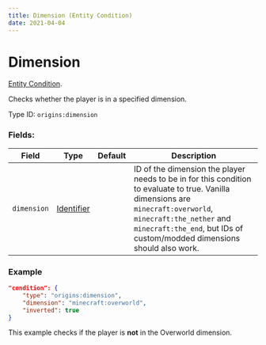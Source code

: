 ```yaml
---
title: Dimension (Entity Condition)
date: 2021-04-04
---
```

# Dimension

[Entity Condition](../entity_conditions.md).

Checks whether the player is in a specified dimension.

Type ID: `origins:dimension`

### Fields:

Field  | Type | Default | Description
-------|------|---------|-------------
`dimension` | [Identifier](../data_types/identifier.md) | |  ID of the dimension the player needs to be in for this condition to evaluate to true. Vanilla dimensions are `minecraft:overworld`, `minecraft:the_nether` and `minecraft:the_end`, but IDs of custom/modded dimensions should also work.

### Example
```json
"condition": {
    "type": "origins:dimension",
    "dimension": "minecraft:overworld",
    "inverted": true
}
```
This example checks if the player is **not** in the Overworld dimension.